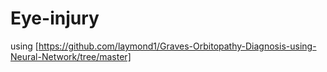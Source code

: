 # Eye-injury

using [https://github.com/laymond1/Graves-Orbitopathy-Diagnosis-using-Neural-Network/tree/master]
